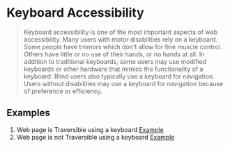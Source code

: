 # Keyboard Accessibility

> Keyboard accessibility is one of the most important aspects of web accessibility. Many users with motor disabilities rely on a keyboard. Some people have tremors which don't allow for fine muscle control. Others have little or no use of their hands, or no hands at all. In addition to traditional keyboards, some users may use modified keyboards or other hardware that mimics the functionality of a keyboard. Blind users also typically use a keyboard for navigation. Users without disabilities may use a keyboard for navigation because of preference or efficiency.

## Examples

1. Web page is Traversible using a keyboard [Example](./correct/index.html)
2. Web page is not Traversible using a keyboard [Example](./incorrect/index.html)
